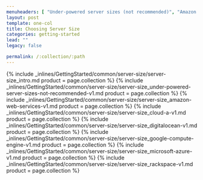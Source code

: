 ```yaml
---
menuheaders: [ "Under-powered server sizes (not recommended)", "Amazon Web Services", "Cloud-A", "DigitalOcean", "Google Compute Engine", "Microsoft Azure", "Rackspace" ]
layout: post
template: one-col
title: Choosing Server Size
categories: getting-started
lead: ""
legacy: false

permalink: /:collection/:path
---
```




{% include _inlines/GettingStarted/common/server-size/server-size_intro.md  product = page.collection %}
<a href="#under-powered-server-sizes-not-recommended"></a>{% include _inlines/GettingStarted/common/server-size/server-size_under-powered-server-sizes-not-recommended-v1.md  product = page.collection %}
<a href="#amazon-web-services"></a>{% include _inlines/GettingStarted/common/server-size/server-size_amazon-web-services-v1.md  product = page.collection %}
<a href="#cloud-a"></a>{% include _inlines/GettingStarted/common/server-size/server-size_cloud-a-v1.md  product = page.collection %}
<a href="#digitalocean"></a>{% include _inlines/GettingStarted/common/server-size/server-size_digitalocean-v1.md  product = page.collection %}
<a href="#google-compute-engine"></a>{% include _inlines/GettingStarted/common/server-size/server-size_google-compute-engine-v1.md  product = page.collection %}
<a href="#microsoft-azure"></a>{% include _inlines/GettingStarted/common/server-size/server-size_microsoft-azure-v1.md  product = page.collection %}
<a href="#rackspace"></a>{% include _inlines/GettingStarted/common/server-size/server-size_rackspace-v1.md  product = page.collection %}